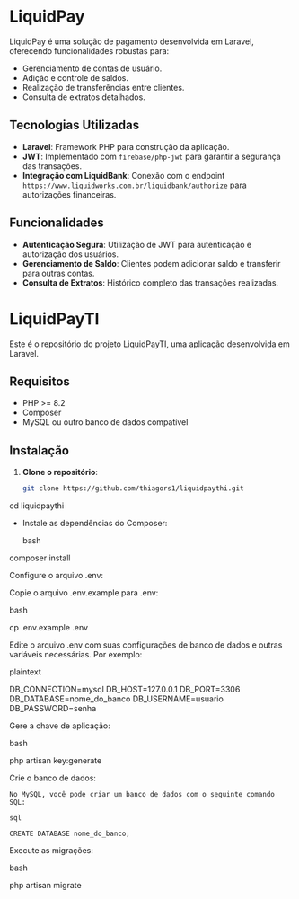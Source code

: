 # LiquidPay

LiquidPay é uma solução de pagamento desenvolvida em Laravel, oferecendo funcionalidades robustas para:
- Gerenciamento de contas de usuário.
- Adição e controle de saldos.
- Realização de transferências entre clientes.
- Consulta de extratos detalhados.

## Tecnologias Utilizadas
- **Laravel**: Framework PHP para construção da aplicação.
- **JWT**: Implementado com `firebase/php-jwt` para garantir a segurança das transações.
- **Integração com LiquidBank**: Conexão com o endpoint `https://www.liquidworks.com.br/liquidbank/authorize` para autorizações financeiras.

## Funcionalidades
- **Autenticação Segura**: Utilização de JWT para autenticação e autorização dos usuários.
- **Gerenciamento de Saldo**: Clientes podem adicionar saldo e transferir para outras contas.
- **Consulta de Extratos**: Histórico completo das transações realizadas.

# LiquidPayTI

Este é o repositório do projeto LiquidPayTI, uma aplicação desenvolvida em Laravel.

## Requisitos

- PHP >= 8.2
- Composer
- MySQL ou outro banco de dados compatível

## Instalação

1. **Clone o repositório**:

   ```bash
   git clone https://github.com/thiagors1/liquidpaythi.git
cd liquidpaythi

- Instale as dependências do Composer:

    bash

composer install

Configure o arquivo .env:

Copie o arquivo .env.example para .env:

bash

cp .env.example .env

Edite o arquivo .env com suas configurações de banco de dados e outras variáveis necessárias. Por exemplo:

plaintext

DB_CONNECTION=mysql
DB_HOST=127.0.0.1
DB_PORT=3306
DB_DATABASE=nome_do_banco
DB_USERNAME=usuario
DB_PASSWORD=senha

Gere a chave de aplicação:

bash

php artisan key:generate

Crie o banco de dados:

    No MySQL, você pode criar um banco de dados com o seguinte comando SQL:

    sql

    CREATE DATABASE nome_do_banco;

Execute as migrações:

bash

php artisan migrate